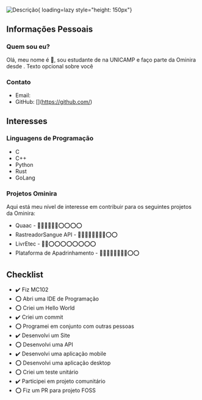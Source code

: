 # <Seu Nick>

![Descrição](./pictures/nickname.jpg){ loading=lazy style="height: 150px"}

## Informações Pessoais

### Quem sou eu?

Olá, meu nome é <Seu Nome> 👋, sou estudante de <Seu Curso> na UNICAMP e faço parte da Ominira desde <Data de Hoje>. Texto opcional sobre você

### Contato

- Email: <Seu Email>
- GitHub: [<seu nome>](https://github.com/<seu user>)

## Interesses

### Linguagens de Programação

<!-- Preencha as linguagens de programação que possui familiaridade -->

- C
- C++
- Python
- Rust
- GoLang

### Projetos Ominira

Aqui está meu nível de interesse em contribuir para os seguintes projetos da Ominira:

- Quaac - 🔴🔴🔴🔴🔴🔴⭕⭕⭕⭕
- RastreadorSangue API - 🔴🔴🔴🔴🔴🔴🔴🔴⭕⭕
- LivrEtec - 🔴🔴⭕⭕⭕⭕⭕⭕⭕⭕
- Plataforma de Apadrinhamento - 🔴🔴🔴🔴🔴🔴🔴🔴⭕⭕

## Checklist

<!-- Preencha conforme já tiver feito. Fez - ✔️ / Não Fez - ⭕-->

- ✔️ Fiz MC102
- ⭕ Abri uma IDE de Programação
- ⭕ Criei um Hello World
- ✔️ Criei um commit
- ⭕ Programei em conjunto com outras pessoas
- ✔️ Desenvolvi um Site
- ⭕ Desenvolvi uma API
- ✔️ Desenvolvi uma aplicação mobile
- ⭕ Desenvolvi uma aplicação desktop
- ⭕ Criei um teste unitário
- ✔️ Participei em projeto comunitário
- ⭕ Fiz um PR para projeto FOSS

